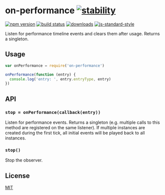 # on-performance [![stability][0]][1]
[![npm version][2]][3] [![build status][4]][5]
[![downloads][8]][9] [![js-standard-style][10]][11]

Listen for performance timeline events and clears them after usage. Returns a
singleton.

## Usage
```js
var onPerformance = require('on-performance')

onPerformance(function (entry) {
  console.log('entry: ', entry.entryType, entry)
})
```

## API
### `stop = onPerformance(callback(entry))`
Listen for performance events. Returns a singleton (e.g. multiple calls to this
method are registered on the same listener). If multiple instances are created
during the first tick, all initial events will be played back to all instances.

### `stop()`
Stop the observer.

## License
[MIT](https://tldrlegal.com/license/mit-license)

[0]: https://img.shields.io/badge/stability-experimental-orange.svg?style=flat-square
[1]: https://nodejs.org/api/documentation.html#documentation_stability_index
[2]: https://img.shields.io/npm/v/on-performance.svg?style=flat-square
[3]: https://npmjs.org/package/on-performance
[4]: https://img.shields.io/travis/choojs/on-performance/master.svg?style=flat-square
[5]: https://travis-ci.org/choojs/on-performance
[6]: https://img.shields.io/codecov/c/github/choojs/on-performance/master.svg?style=flat-square
[7]: https://codecov.io/github/choojs/on-performance
[8]: http://img.shields.io/npm/dm/on-performance.svg?style=flat-square
[9]: https://npmjs.org/package/on-performance
[10]: https://img.shields.io/badge/code%20style-standard-brightgreen.svg?style=flat-square
[11]: https://github.com/feross/standard

